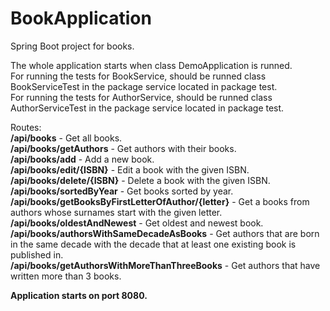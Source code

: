 # BookApplication
Spring Boot project for books.

The whole application starts when class DemoApplication is runned.<br/>
For running the tests for BookService, should be runned class BookServiceTest in the package service located in package test.<br/>
For running the tests for AuthorService, should be runned class AuthorServiceTest in the package service located in package test.

Routes:<br />
**/api/books** - Get all books.<br />
**/api/books/getAuthors** - Get authors with their books.<br />
**/api/books/add** - Add a new book.<br />
**/api/books/edit/{ISBN}** - Edit a book with the given ISBN.<br />
**/api/books/delete/{ISBN}** - Delete a book with the given ISBN.<br />
**/api/books/sortedByYear** - Get books sorted by year.<br />
**/api/books/getBooksByFirstLetterOfAuthor/{letter}** - Get a books from authors whose surnames start with the given letter.<br />
**/api/books/oldestAndNewest** - Get oldest and newest book.<br />
**/api/books/authorsWithSameDecadeAsBooks** - Get authors that are born in the same decade with the decade that at least one existing book is published in.<br />
**/api/books/getAuthorsWithMoreThanThreeBooks** - Get authors that have written more than 3 books.<br />

<strong>Application starts on port 8080.<strong/>
